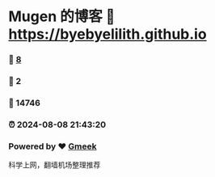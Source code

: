 # Mugen 的博客 :link: https://byebyelilith.github.io 
### :page_facing_up: [8](https://byebyelilith.github.io/tag.html) 
### :speech_balloon: 2 
### :hibiscus: 14746 
### :alarm_clock: 2024-08-08 21:43:20 
### Powered by :heart: [Gmeek](https://github.com/Meekdai/Gmeek)
科学上网，翻墙机场整理推荐
